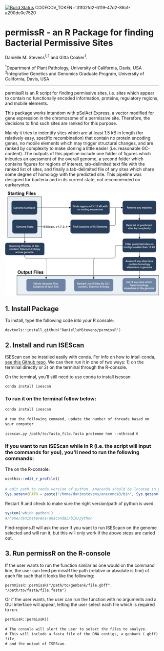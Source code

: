 [![Build Status](https://travis-ci.com/DanielleMStevens/permissR.svg?branch=main)](https://travis-ci.com/DanielleMStevens/permissR) CODECOV_TOKEN='31f02fd2-6119-47d2-89a1-a290dc0e7520

# permissR - an R Package for finding Bacterial Permissive Sites

Danielle M. Stevens<sup>1,2</sup> and Gitta Coaker<sup>1</sup>.

<sup>1</sup>Department of Plant Pathology, University of California, Davis, USA <br />
<sup>2</sup>Integrative Genetics and Genomics Graduate Program, University of California, Davis, USA <br />

---
permissR is an R script for finding permissive sites, i.e. sites which appear to contain no functionally encoded information, proteins, regulatory regions, and mobile elements.

This package works intandom with pSelAct Express, a vector modified for gene expression in the chromosome of a permissive site. Therefore, the decisions to find such sites are ranked for this purpose.

Mainly it tries to indentify sites which are at least 1.5 kB in length (for relatively easy, specific recombination) that contain no protein encoding genes, no mobile elements which may trigger structural changes, and are ranked by complexity to make cloning a little easier (i.e. reasonable GC-content). The outputs of this pipeline include one folder of figures which inlcudes an asessment of the overall genome, a second folder which contains figures for regions of interest, tab-delimited text file with the ranked list of sites, and finally a tab-delimited file of any sites which share some degree of homology with the predicted site. This pipeline was designed for bacteria and in its current state, not recommended on eurkaryotes.

![](./permissR_figure.png)



## 1. Install Package

To install, type the following code into your R console:


```
devtools::install_github("DanielleMStevens/permissR")
```

## 2. Install and run ISEScan

ISEScan can be installed easily with conda. For info on how to intall conda, [see this Github repo](https://github.com/DanielleMStevens/ROS_production_review/blob/master/process_files.md). We can then run it in one of two ways: 1) on the terminal directly or 2) on the terminal through the R-console. 

On the terminal, you'll still need to use conda to install isescan. 
```shell
conda install isescan
```


### To run it on the terminal follow below:
```
conda install isescan 

# run the following command, update the number of threads based on your computer

isescan.py /path/to/fasta_file.fasta proteome hmm --nthread 6
```

### If you want to run ISEScan while in R (i.e. the script will input the commands for you), you'll need to run the following commands:

The on the R-console:
```R
usethis::edit_r_profile()

# edit path to conda version of python. Anaconda should be located in your home or user directory.
Sys.setenv(PATH = paste("/home/danimstevens/anaconda3/bin", Sys.getenv("PATH"), sep=":")) 
```

Restart R and check to make sure the right version/path of python is used. 

```R
system('which python')
#/home/danimstevens/anaconda3/bin/python
```

Find-regions.R will ask the user if you want to run ISEScacn on the genome selected and will run it, but this will only work if the above steps are caried out.

## 3. Run permissR on the R-console

If the user wants to run the function similar as one would on the command line, the user can feed permissR the path (relative or absolute is fine) of each file such that it looks like the following:

```
permmissR::permissR("/path/to/genbank/file.gbff", "/path/to/fasta/file.fasta")
```

Or if the user wants, the user can run the function with no arguments and a GUI interface will appear, letting the user select each file which is required to run.
```
permissR::permissR()

# The console will alert the user to select the files to analyze. 
# This will include a fasta file of the DNA contigs, a genbank (.gbff) file, 
# and the output of ISEScan.
```
